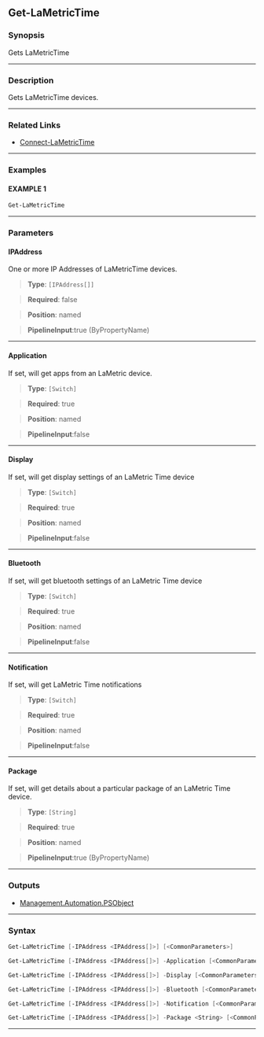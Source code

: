Get-LaMetricTime
----------------
### Synopsis
Gets LaMetricTime

---
### Description

Gets LaMetricTime devices.

---
### Related Links
* [Connect-LaMetricTime](Connect-LaMetricTime.md)



---
### Examples
#### EXAMPLE 1
```PowerShell
Get-LaMetricTime
```

---
### Parameters
#### **IPAddress**

One or more IP Addresses of LaMetricTime devices.



> **Type**: ```[IPAddress[]]```

> **Required**: false

> **Position**: named

> **PipelineInput**:true (ByPropertyName)



---
#### **Application**

If set, will get apps from an LaMetric device.



> **Type**: ```[Switch]```

> **Required**: true

> **Position**: named

> **PipelineInput**:false



---
#### **Display**

If set, will get display settings of an LaMetric Time device



> **Type**: ```[Switch]```

> **Required**: true

> **Position**: named

> **PipelineInput**:false



---
#### **Bluetooth**

If set, will get bluetooth settings of an LaMetric Time device



> **Type**: ```[Switch]```

> **Required**: true

> **Position**: named

> **PipelineInput**:false



---
#### **Notification**

If set, will get LaMetric Time notifications



> **Type**: ```[Switch]```

> **Required**: true

> **Position**: named

> **PipelineInput**:false



---
#### **Package**

If set, will get details about a particular package of an LaMetric Time device.



> **Type**: ```[String]```

> **Required**: true

> **Position**: named

> **PipelineInput**:true (ByPropertyName)



---
### Outputs
* [Management.Automation.PSObject](https://learn.microsoft.com/en-us/dotnet/api/System.Management.Automation.PSObject)




---
### Syntax
```PowerShell
Get-LaMetricTime [-IPAddress <IPAddress[]>] [<CommonParameters>]
```
```PowerShell
Get-LaMetricTime [-IPAddress <IPAddress[]>] -Application [<CommonParameters>]
```
```PowerShell
Get-LaMetricTime [-IPAddress <IPAddress[]>] -Display [<CommonParameters>]
```
```PowerShell
Get-LaMetricTime [-IPAddress <IPAddress[]>] -Bluetooth [<CommonParameters>]
```
```PowerShell
Get-LaMetricTime [-IPAddress <IPAddress[]>] -Notification [<CommonParameters>]
```
```PowerShell
Get-LaMetricTime [-IPAddress <IPAddress[]>] -Package <String> [<CommonParameters>]
```
---
